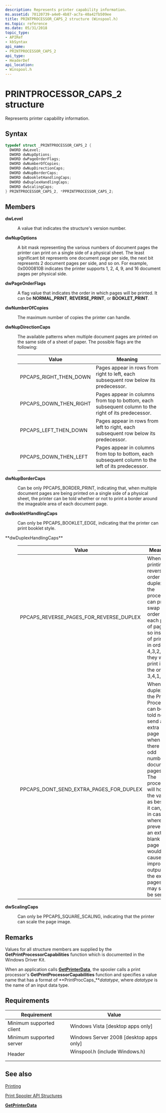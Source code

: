 ```yaml
---
description: Represents printer capability information.
ms.assetid: 70120739-a4e0-4b87-ac7a-40a42fb509ee
title: PRINTPROCESSOR_CAPS_2 structure (Winspool.h)
ms.topic: reference
ms.date: 05/31/2018
topic_type: 
- APIRef
- kbSyntax
api_name: 
- PRINTPROCESSOR_CAPS_2
api_type: 
- HeaderDef
api_location: 
- Winspool.h
---
```


# PRINTPROCESSOR\_CAPS\_2 structure

Represents printer capability information.

## Syntax


```C++
typedef struct _PRINTPROCESSOR_CAPS_2 {
  DWORD dwLevel;
  DWORD dwNupOptions;
  DWORD dwPageOrderFlags;
  DWORD dwNumberOfCopies;
  DWORD dwNupDirectionCaps;
  DWORD dwNupBorderCaps;
  DWORD dwBookletHandlingCaps;
  DWORD dwDuplexHandlingCaps;
  DWORD dwScalingCaps;
} PRINTPROCESSOR_CAPS_2, *PPRINTPROCESSOR_CAPS_2;
```



## Members

<dl> <dt>

**dwLevel**
</dt> <dd>

A value that indicates the structure's version number.

</dd> <dt>

**dwNupOptions**
</dt> <dd>

A bit mask representing the various numbers of document pages the printer can print on a single side of a physical sheet. The least significant bit represents one document page per side, the next bit represents 2 document pages per side, and so on. For example, 0x0000810B indicates the printer supports 1, 2, 4, 9, and 16 document pages per physical side.

</dd> <dt>

**dwPageOrderFlags**
</dt> <dd>

A flag value that indicates the order in which pages will be printed. It can be **NORMAL\_PRINT**, **REVERSE\_PRINT**, or **BOOKLET\_PRINT**.

</dd> <dt>

**dwNumberOfCopies**
</dt> <dd>

The maximum number of copies the printer can handle.

</dd> <dt>

**dwNupDirectionCaps**
</dt> <dd>

The available patterns when multiple document pages are printed on the same side of a sheet of paper. The possible flags are the following:



| Value                     | Meaning                                                                                             |
|---------------------------|-----------------------------------------------------------------------------------------------------|
| PPCAPS\_RIGHT\_THEN\_DOWN | Pages appear in rows from right to left, each subsequent row below its predecessor.                 |
| PPCAPS\_DOWN\_THEN\_RIGHT | Pages appear in columns from top to bottom, each subsequent column to the right of its predecessor. |
| PPCAPS\_LEFT\_THEN\_DOWN  | Pages appear in rows from left to right, each subsequent row below its predecessor.                 |
| PPCAPS\_DOWN\_THEN\_LEFT  | Pages appear in columns from top to bottom, each subsequent column to the left of its predecessor.  |



 

</dd> <dt>

**dwNupBorderCaps**
</dt> <dd>

Can be only PPCAPS\_BORDER\_PRINT, indicating that, when multiple document pages are being printed on a single side of a physical sheet, the printer can be told whether or not to print a border around the imageable area of each document page.

</dd> <dt>

**dwBookletHandlingCaps**
</dt> <dd>

Can only be PPCAPS\_BOOKLET\_EDGE, indicating that the printer can print booklet style.

</dd> <dt>**dwDuplexHandlingCaps**</dt> <dd> 

| Value                                         | Meaning                                                                                                                                                                                                                                                                                          |
|-----------------------------------------------|--------------------------------------------------------------------------------------------------------------------------------------------------------------------------------------------------------------------------------------------------------------------------------------------------|
| PPCAPS\_REVERSE\_PAGES\_FOR\_REVERSE\_DUPLEX  | When printing in reverse order and duplexing, the processor can print swap the order of each pair of pages, so instead of printing in order 4,3,2,1, they will print in the order 3,4,1,2.                                                                                                       |
| PPCAPS\_DONT\_SEND\_EXTRA\_PAGES\_FOR\_DUPLEX | When duplexing, the Print Processor can be told not to send an extra page when there is an odd number of document pages. The processor will honor the value as best as it can, but in cases where preventing an extra blank page would cause improper output, the extra pages may still be sent. |



 

</dd> <dt>

**dwScalingCaps**
</dt> <dd>

Can only be PPCAPS\_SQUARE\_SCALING, indicating that the printer can scale the page image.

</dd> </dl>

## Remarks

Values for all structure members are supplied by the **GetPrintProcessorCapabilities** function which is documented in the Windows Driver Kit.

When an application calls [**GetPrinterData**](getprinterdata.md), the spooler calls a print processor's **GetPrintProcessorCapabilities** function and specifies a value name that has a format of **PrintProcCaps\_***datatype*, where *datatype* is the name of an input data type.

## Requirements



| Requirement | Value |
|-------------------------------------|-----------------------------------------------------------------------------------------------------------|
| Minimum supported client<br/> | Windows Vista \[desktop apps only\]<br/>                                                            |
| Minimum supported server<br/> | Windows Server 2008 \[desktop apps only\]<br/>                                                      |
| Header<br/>                   | <dl> <dt>Winspool.h (include Windows.h)</dt> </dl> |



## See also

<dl> <dt>

[Printing](printdocs-printing.md)
</dt> <dt>

[Print Spooler API Structures](printing-and-print-spooler-structures.md)
</dt> <dt>

[**GetPrinterData**](getprinterdata.md)
</dt> </dl>

 

 




